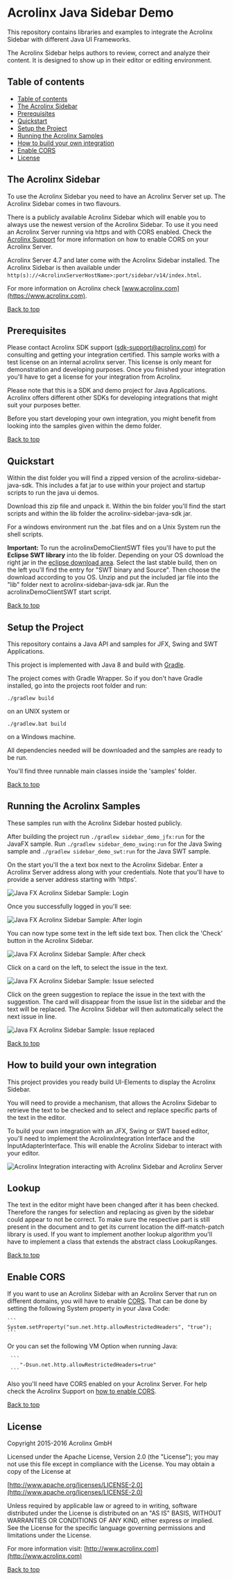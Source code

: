 # Acrolinx Java Sidebar Demo

This repository contains libraries and examples to integrate the Acrolinx Sidebar with
different Java UI Frameworks.

The Acrolinx Sidebar helps authors to review, correct and analyze their content.
It is designed to show up in their editor or editing environment.

## Table of contents

   * [Table of contents](#table-of-contents)
   * [The Acrolinx Sidebar](#the-acrolinx-sidebar)
   * [Prerequisites](#prerequisites)
   * [Quickstart](#quickstart)
   * [Setup the Project](#setup-the-project)
   * [Running the Acrolinx Samples](#running-the-acrolinx-samples)
   * [How to build your own integration](#how-to-build-your-own-integration)
   * [Enable CORS](#enable-cors)
   * [License](#license)


## The Acrolinx Sidebar

To use the Acrolinx Sidebar you need to have an Acrolinx Server set up.
The Acrolinx Sidebar comes in two flavours.

There is a publicly available Acrolinx Sidebar which will enable you to always use the newest
version of the Acrolinx Sidebar.
To use it you need an Acrolinx Server running via https and with CORS enabled.
Check the [Acrolinx Support](https://support.acrolinx.com/hc/en-us/articles/203851132-Setting-up-the-Acrolinx-Sidebar#Enable_Cross_Origin_Resource_Sharing_CORS_on_your_Core_Server_)
for more information on how to enable CORS on your Acrolinx Server.

Acrolinx Server 4.7 and later come with the Acrolinx Sidebar installed.
The Acrolinx Sidebar is then available under
`http(s)://<AcrolinxServerHostName>:port/sidebar/v14/index.html`.

For more information on Acrolinx check [www.acrolinx.com](https://www.acrolinx.com).

[Back to top](#acrolinx-java-sidebar-demo)

## Prerequisites

Please contact Acrolinx SDK support (sdk-support@acrolinx.com) for consulting and getting your integration certified.
This sample works with a test license on an internal acrolinx server.
This license is only meant for demonstration and developing purposes.
Once you finished your integration you'll have to get a license for your integration from Acrolinx.

Please note that this is a SDK and demo project for Java Applications.
Acrolinx offers different other SDKs for developing integrations that might suit your purposes better.

Before you start developing your own integration, you might benefit from looking into the samples given within the demo folder.

[Back to top](#acrolinx-java-sidebar-demo)

## Quickstart

Within the dist folder you will find a zipped version of the acrolinx-sidebar-java-sdk. This includes a fat jar to use
within your project and startup scripts to run the java ui demos.

Download this zip file and unpack it. Within the bin folder you'll find the start scripts and within the lib folder the
acrolinx-sidebar-java-sdk jar.

For a windows environment run the .bat files and on a Unix System run the shell scripts.

**Important:** To run the acrolinxDemoClientSWT files you'll have to put the **Eclipse SWT library** into the lib folder. Depending on
 your OS download the right jar in the [eclipse download area](http://download.eclipse.org/eclipse/downloads/). Select
 the last stable build, then on the left you'll find the entry for "SWT binary and Source". Then choose the download
 according to you OS. Unzip and  put the included jar file into the "lib" folder next to acrolinx-sidebar-java-sdk jar.
 Run the acrolinxDemoClientSWT start script.

[Back to top](#acrolinx-java-sidebar-demo)

## Setup the Project

This repository contains a Java API and samples for JFX, Swing and SWT Applications.

This project is implemented with Java 8 and build with [Gradle](https://gradle.org/).

The project comes with Gradle Wrapper. So if you don't have Gradle installed, go into the projects root folder and run:

`./gradlew build`

on an UNIX system or

`./gradlew.bat build`

on a Windows machine.

All dependencies needed will be downloaded and the samples are ready to be run.

You'll find three runnable main classes inside the 'samples' folder.

[Back to top](#acrolinx-java-sidebar-demo)

## Running the Acrolinx Samples

These samples run with the Acrolinx Sidebar hosted publicly.

After building the project run `./gradlew sidebar_demo_jfx:run` for the JavaFX sample.
Run `./gradlew sidebar_demo_swing:run` for the Java Swing sample
and `./gradlew sidebar_demo_swt:run` for the Java SWT sample.

On the start you'll the a text box next to the Acrolinx Sidebar.
Enter a Acrolinx Server address along with your credentials.
Note that you'll have to provide a server address starting with 'https'.

![Java FX Acrolinx Sidebar Sample: Login](/doc/img/LoginScreen.png)

Once you successfully logged in you'll see:

![Java FX Acrolinx Sidebar Sample: After login](/doc/img/ScreenshotIntegration.png)

You can now type some text in the left side text box. Then click the 'Check' button in the Acrolinx Sidebar.

![Java FX Acrolinx Sidebar Sample: After check](/doc/img/AcrolinxDemoCheck.png)

Click on a card on the left, to select the issue in the text.

![Java FX Acrolinx Sidebar Sample: Issue selected](/doc/img/ScreenIssueSelected.png)

Click on the green suggestion to replace the issue in the text with the suggestion.
The card will disappear from the issue list in the sidebar and the text will be replaced.
The Acrolinx Sidebar will then automatically select the next issue in line.

![Java FX Acrolinx Sidebar Sample: Issue replaced](/doc/img/IssueReplaced.png)

[Back to top](#acrolinx-java-sidebar-demo)

## How to build your own integration

This project provides you ready build UI-Elements to display the Acrolinx Sidebar.

You will need to provide a mechanism, that allows the Acrolinx Sidebar to retrieve the text to be checked and to select
and replace specific parts of the text in the editor.

To build your own integration with an JFX, Swing or SWT based editor, you'll need to implement the AcrolinxIntegration
Interface and the InputAdapterInterface. This will enable the Acrolinx Sidebar to interact with your editor.

![Acrolinx Integration interacting with Acrolinx Sidebar and Acrolinx Server](/doc/img/ArchitectureInterfaces.png)

## Lookup

The text in the editor might have been changed after it has been checked. Therefore the ranges for selection and replacing
as given by the sidebar could appear to not be correct. To make sure the respective part is still present in the document and to
get its current location the diff-match-patch library is used. If you want to implement another lookup algorithm you'll
have to implement a class that extends the abstract class LookupRanges.

[Back to top](#acrolinx-java-sidebar-demo)

## Enable CORS

If you want to use an Acrolinx Sidebar with an Acrolinx Server that run on different domains, you will have to enable
[CORS](https://en.wikipedia.org/wiki/Cross-origin_resource_sharing). That can be done by setting the following System
property in your Java Code:

    ```
    System.setProperty("sun.net.http.allowRestrictedHeaders", "true");
    ```

Or you can set the following VM Option when running Java:

     ```
        "-Dsun.net.http.allowRestrictedHeaders=true"
     ```

Also you'll need have CORS enabled on your Acrolinx Server.
For help check the Acrolinx Support on [how to enable CORS](https://support.acrolinx.com/hc/en-us/articles/203851132#task_izv_qn4_fv).

[Back to top](#acrolinx-java-sidebar-demo)

## License

Copyright 2015-2016 Acrolinx GmbH

Licensed under the Apache License, Version 2.0 (the "License"); you may not use this file except in compliance with the License. You may obtain a copy of the License at

[http://www.apache.org/licenses/LICENSE-2.0](http://www.apache.org/licenses/LICENSE-2.0)

Unless required by applicable law or agreed to in writing, software distributed under the License is distributed on an "AS IS" BASIS, WITHOUT WARRANTIES OR CONDITIONS OF ANY KIND, either express or implied. See the License for the specific language governing permissions and limitations under the License.

For more information visit: [http://www.acrolinx.com](http://www.acrolinx.com)

[Back to top](#acrolinx-java-sidebar-demo)



